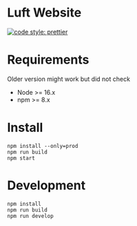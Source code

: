 # Luft Website

[![code style: prettier](https://img.shields.io/badge/code_style-prettier-ff69b4.svg?style=flat-square)](https://github.com/prettier/prettier)

# Requirements

Older version might work but did not check

- Node >= 16.x
- npm >= 8.x

# Install

```
npm install --only=prod
npm run build
npm start
```

# Development

```
npm install
npm run build
npm run develop
```
